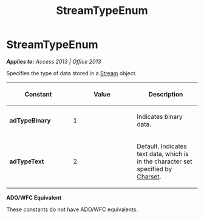 ﻿---
title: StreamTypeEnum
TOCTitle: StreamTypeEnum
ms:assetid: 3e84c728-0c71-55fb-06f2-7f4e644689ce
ms:mtpsurl: https://msdn.microsoft.com/en-us/library/JJ249172(v=office.15)
ms:contentKeyID: 48544377
ms.date: 09/18/2015
mtps_version: v=office.15
---

# StreamTypeEnum


_**Applies to:** Access 2013 | Office 2013_

Specifies the type of data stored in a [Stream](stream-object-ado.md) object.

<table>
<colgroup>
<col style="width: 33%" />
<col style="width: 33%" />
<col style="width: 33%" />
</colgroup>
<thead>
<tr class="header">
<th><p>Constant</p></th>
<th><p>Value</p></th>
<th><p>Description</p></th>
</tr>
</thead>
<tbody>
<tr class="odd">
<td><p><strong>adTypeBinary</strong></p></td>
<td><p>1</p></td>
<td><p>Indicates binary data.</p></td>
</tr>
<tr class="even">
<td><p><strong>adTypeText</strong></p></td>
<td><p>2</p></td>
<td><p>Default. Indicates text data, which is in the character set specified by <a href="charset-property-ado.md">Charset</a>.</p></td>
</tr>
</tbody>
</table>


**ADO/WFC Equivalent**

These constants do not have ADO/WFC equivalents.

